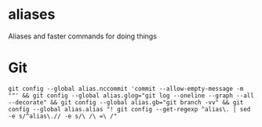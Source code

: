 # aliases
Aliases and faster commands for doing things

# Git

```
git config --global alias.nccommit 'commit --allow-empty-message -m ""' && git config --global alias.glog="git log --oneline --graph --all --decorate" && git config --global alias.gb="git branch -vv" && git config --global alias.alias "! git config --get-regexp ^alias\. | sed -e s/^alias\.// -e s/\ /\ =\ /"
```
